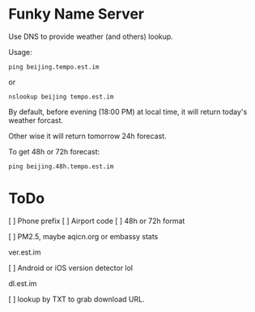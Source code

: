 
Funky Name Server
=

Use DNS to provide weather (and others) lookup.

Usage: 
    
    ping beijing.tempo.est.im

or 

    nslookup beijing tempo.est.im

By default, before evening (18:00 PM) at local time, it will return today's weather forcast.

Other wise it will return tomorrow 24h forecast.

To get 48h or 72h forecast:

    ping beijing.48h.tempo.est.im


ToDo
==

[ ] Phone prefix
[ ] Airport code
[ ] 48h or 72h format

[ ] PM2.5, maybe aqicn.org or embassy stats

ver.est.im

[ ] Android or iOS version detector lol

dl.est.im

[ ] lookup by TXT to grab download URL.